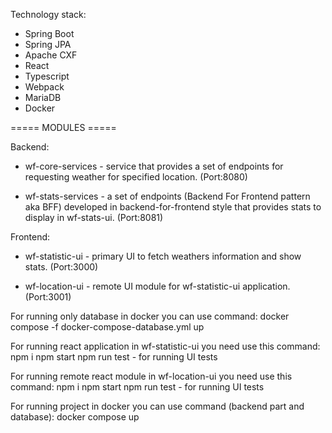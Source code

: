Technology stack:
- Spring Boot
- Spring JPA
- Apache CXF
- React
- Typescript
- Webpack
- MariaDB
- Docker

===== MODULES =====

Backend:

 - wf-core-services - service that provides a set of endpoints for requesting weather for specified location. (Port:8080)

 - wf-stats-services - a set of endpoints (Backend For Frontend pattern aka BFF) developed in backend-for-frontend 
style that provides stats to display in wf-stats-ui. (Port:8081)

Frontend:

- wf-statistic-ui - primary UI to fetch weathers information and show stats. (Port:3000)

- wf-location-ui - remote UI module for wf-statistic-ui application. (Port:3001)

For running only database in docker you can use command:
    docker compose -f docker-compose-database.yml up

For running react application in wf-statistic-ui you need use this command:
    npm i
    npm start
    npm run test - for running UI tests

For running remote react module in wf-location-ui you need use this command:
    npm i
    npm start
    npm run test - for running UI tests

For running project in docker you can use command (backend part and database):
    docker compose up